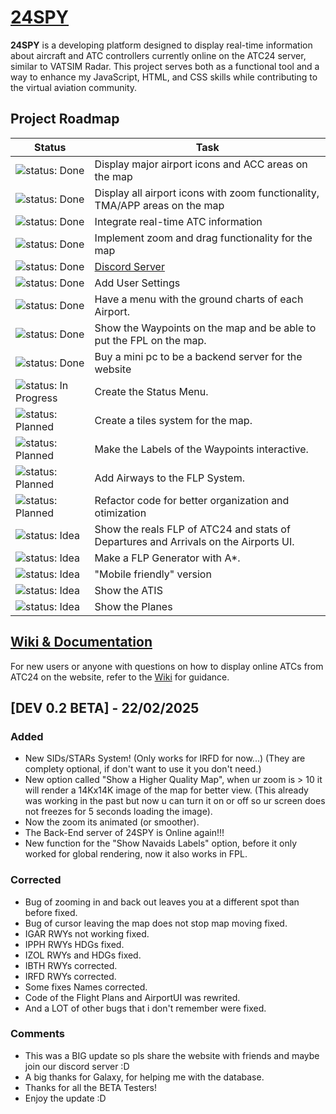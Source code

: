 # [24SPY](https://tiaguinho2009.github.io/24SPY/)

**24SPY** is a developing platform designed to display real-time information about aircraft and ATC controllers currently online on the ATC24 server, similar to VATSIM Radar. This project serves both as a functional tool and a way to enhance my JavaScript, HTML, and CSS skills while contributing to the virtual aviation community.

## Project Roadmap

| Status                                         | Task                                         |
|------------------------------------------------|----------------------------------------------|
| ![status: Done](https://img.shields.io/badge/status-Done-brightgreen) | Display major airport icons and ACC areas on the map |
| ![status: Done](https://img.shields.io/badge/status-Done-brightgreen) | Display all airport icons with zoom functionality, TMA/APP areas on the map |
| ![status: Done](https://img.shields.io/badge/status-Done-brightgreen) | Integrate real-time ATC information |
| ![status: Done](https://img.shields.io/badge/status-Done-brightgreen) | Implement zoom and drag functionality for the map |
| ![status: Done](https://img.shields.io/badge/status-Done-brightgreen) | [Discord Server](https://discord.gg/8cQAguPjkh) |
| ![status: Done](https://img.shields.io/badge/status-Done-brightgreen) | Add User Settings |
| ![status: Done](https://img.shields.io/badge/status-Done-brightgreen) | Have a menu with the ground charts of each Airport.|
| ![status: Done](https://img.shields.io/badge/status-Done-brightgreen) | Show the Waypoints on the map and be able to put the FPL on the map.|
| ![status: Done](https://img.shields.io/badge/status-Done-brightgreen) | Buy a mini pc to be a backend server for the website |
| ![status: In Progress](https://img.shields.io/badge/status-In%20progress-orange) | Create the Status Menu. |
| ![status: Planned](https://img.shields.io/badge/status-Planned-blue) | Create a tiles system for the map. |
| ![status: Planned](https://img.shields.io/badge/status-Planned-blue) | Make the Labels of the Waypoints interactive.|
| ![status: Planned](https://img.shields.io/badge/status-Planned-blue) | Add Airways to the FLP System.|
| ![status: Planned](https://img.shields.io/badge/status-Planned-blue) | Refactor code for better organization and otimization |
| ![status: Idea](https://img.shields.io/badge/status-Idea-lightgrey) | Show the reals FLP of ATC24 and stats of Departures and Arrivals on the Airports UI. |
| ![status: Idea](https://img.shields.io/badge/status-Idea-lightgrey) | Make a FLP Generator with A*. |
| ![status: Idea](https://img.shields.io/badge/status-Idea-lightgrey) | "Mobile friendly" version |
| ![status: Idea](https://img.shields.io/badge/status-Idea-lightgrey) | Show the ATIS |
| ![status: Idea](https://img.shields.io/badge/status-Idea-lightgrey) | Show the Planes |

## [Wiki & Documentation](https://github.com/tiaguinho2009/24SPY/wiki)

For new users or anyone with questions on how to display online ATCs from ATC24 on the website, refer to the [Wiki](https://github.com/tiaguinho2009/24SPY/wiki) for guidance.

## [DEV 0.2 BETA] - 22/02/2025
### Added
- New SIDs/STARs System! (Only works for IRFD for now...) (They are complety optional, if don't want to use it you don't need.)
- New option called "Show a Higher Quality Map", when ur zoom is > 10 it will render a 14Kx14K image of the map for better view. (This already was working in the past but now u can turn it on or off so ur screen does not freezes for 5 seconds loading the image).
- Now the zoom its animated (or smoother).
- The Back-End server of 24SPY is Online again!!!
- New function for the "Show Navaids Labels" option, before it only worked for global rendering, now it also works in FPL.

### Corrected
- Bug of zooming in and back out leaves you at a different spot than before fixed.
- Bug of cursor leaving the map does not stop map moving fixed.
- IGAR RWYs not working fixed.
- IPPH RWYs HDGs fixed.
- IZOL RWYs and HDGs fixed.
- IBTH RWYs corrected.
- IRFD RWYs corrected.
- Some fixes Names corrected.
- Code of the Flight Plans and AirportUI was rewrited.
- And a LOT of other bugs that i don't remember were fixed.

### Comments
- This was a BIG update so pls share the website with friends and maybe join our discord server :D
- A big thanks for Galaxy, for helping me with the database.
- Thanks for all the BETA Testers!
- Enjoy the update :D
